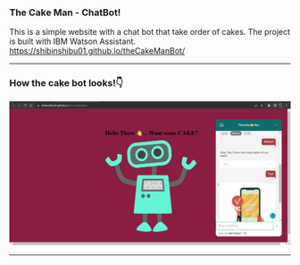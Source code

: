 ### The Cake Man - ChatBot!
This is a simple website with a chat bot that take order of cakes. The project is built with IBM Watson Assistant.
https://shibinshibu01.github.io/theCakeManBot/
<hr>
<h3>How the cake bot looks!👇</h3>
<img src="bot.jpeg">
<hr>
